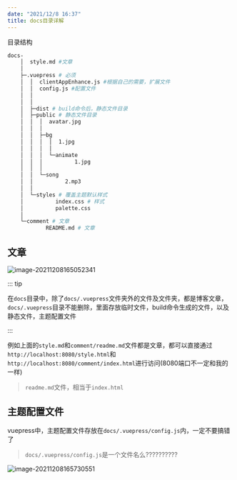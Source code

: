 ```yaml
---
date: "2021/12/8 16:37"
title: docs目录详解
---
```




目录结构

```sh
docs-
    │  style.md #文章
    │  
    ├─.vuepress # 必须
    │  │  clientAppEnhance.js #根据自己的需要，扩展文件
    │  │  config.js #配置文件
    │  │  
    │  │      
    │  ├─dist # build命令后，静态文件目录
    │  ├─public # 静态文件目录
    │  │  │  avatar.jpg
    │  │  │  
    │  │  ├─bg
    │  │  │  │  1.jpg
    │  │  │  │  
    │  │  │  └─animate
    │  │  │          1.jpg
    │  │  │          
    │  │  └─song
    │  │          2.mp3
    │  │          
    │  └─styles # 覆盖主题默认样式
    │          index.css # 样式
    │          palette.css
    │          
    └─comment # 文章
            README.md # 文章
```



## 文章

![image-20211208165052341](https://ooszy.cco.vin/img/blog-note/image-20211208165052341.png?x-oss-process=style/pictureProcess1)



::: tip

在`docs`目录中，除了`docs/.vuepress`文件夹外的文件及文件夹，都是博客文章，`docs/.vuepress`目录不能删除，里面存放临时文件，build命令生成的文件，以及静态文件，主题配置文件

:::



例如上面的`style.md`和`comment/readme.md`文件都是文章，都可以直接通过`http://localhost:8080/style.html`和`http://localhost:8080/comment/index.html`进行访问(8080端口不一定和我的一样)

> `readme.md`文件，相当于`index.html`



## 主题配置文件

vuepress中，主题配置文件存放在`docs/.vuepress/config.js`内，一定不要搞错了

> `docs/.vuepress/config.js`是一个文件名么??????????



![image-20211208165730551](https://ooszy.cco.vin/img/blog-note/image-20211208165730551.png?x-oss-process=style/pictureProcess1)

